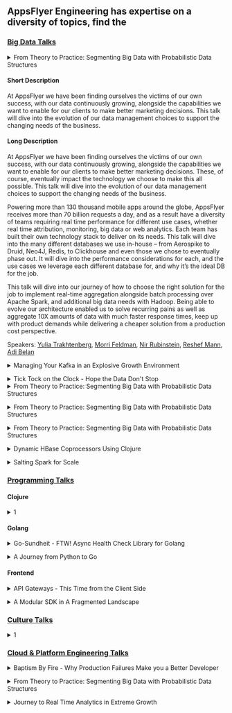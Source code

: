 ## AppsFlyer Engineering has expertise on a diversity of topics, find the 



### [Big Data Talks](#big-data)

<details><summary>From Theory to Practice: Segmenting Big Data with Probabilistic Data Structures</summary>

#### Short Description
Building solutions around large data sets with near real time response time is no easy feat. This requires the practical application of computer science theory to do so with minimal latency and while remaining fresh and precise.


#### Long Description
As a company that ingests large amounts of data (more than 90TB/day), as part of our core functionality, AppsFlyer for ways to empower users to leverage their data by providing access to data sets for finer-grained analysis and segmentation to optimize targeting. Access to large data sets, especially raw data is often times an I/O intensive task, making it a slow and memory-straining task. Therefore, when setting out to provide such functionality, we were faced with a challenging engineering problem which also required us to apply theory from the field of Computer Science.

When we decided to launch a new service called audiences that would enable users near real time segmentation of relevant audiences based on different filters – we needed to examine how to provide data as reliably as possible with minimal latency. This talk will dive into how we built the solution taking into account how to provide the freshest most precise data, while persisted to easily accessible storage. This required qualifying the right probabilistic data structure, modeling the solution for rapid data access – through its schema and flow and leveraging the right tooling – including Spark, Hadoop and HBase, and the challenges involved with doing so with a jungle of unstructured massive data sets.

Speakers: [Ronen Cohen](#)
Type: Full-length Presentation
</details>
<p>

#### Short Description

At AppsFlyer we have been finding ourselves the victims of our own success, with our data continuously growing, alongside the capabilities we want to enable for our clients to make better marketing decisions. This talk will dive into the evolution of our data management choices to support the changing needs of the business.

#### Long Description
At AppsFlyer we have been finding ourselves the victims of our own success, with our data continuously growing, alongside the capabilities we want to enable for our clients to make better marketing decisions. These, of course, eventually impact the technology we choose to make this all possible. This talk will dive into the evolution of our data management choices to support the changing needs of the business.

Powering more than 130 thousand mobile apps around the globe, AppsFlyer receives more than 70 billion requests a day, and as a result have a diversity of teams requiring real time performance for different use cases, whether real time attribution, monitoring, big data or web analytics. Each team has built their own technology stack to deliver on its needs. This talk will dive into the many different databases we use in-house – from Aerospike to Druid, Neo4J, Redis, to Clickhouse and even those we chose to eventually phase out. It will dive into the performance considerations for each, and the use cases we leverage each different database for, and why it’s the ideal DB for the job.

This talk will dive into our journey of how to choose the right solution for the job to implement real-time aggregation alongside batch processing over Apache Spark, and additional big data needs with Hadoop. Being able to evolve our architecture enabled us to solve recurring pains as well as aggregate 10X amounts of data with much faster response times, keep up with product demands while delivering a cheaper solution from a production cost perspective.

Speakers: [Yulia Trakhtenberg](#), [Morri Feldman](#), [Nir Rubinstein](#), [Reshef Mann](#), [Adi Belan](#)

</details>
</p>

<details><summary>Managing Your Kafka in an Explosive Growth Environment</summary>

#### Short Description
Kafka, many times is just a piece of the stack that lives in production that often times no one wants to touch - because it just works. At AppsFlyer, Kafka sits at the core of our infrastructure that processes billions of events daily.

#### Long Description
Kafka, many times is just a piece of the stack that lives in production that often times no one wants to touch – because it just works. At AppsFlyer, Kafka sits at the core of our infrastructure that processes billions of events daily.

This talk will share how we built our microservices architecture with Kafka as its core piece to support 70B+ requests daily. With continuous growth we needed to “learn on the job” how to improve our Kafka architecture by moving to the producer owner cluster model, breaking up our massive monolith clusters to smaller more robust clusters, and migrating from an older version of Kafka with real-time production clients & data streams. The talk will outline best practices for leveraging Kafka’s in-memory capabilities & built-in partitioning, as well as some of the tweaks and stabilization mechanisms that enable real-time performance at web-scale, alongside processes for continuous upgrades and deployments with end-to-end automation, in an environment of constant traffic growth.

Speakers: [Alon Gavra](#)
Type: Full-length Presentation

</details>

<p>
  
<details><summary>Tick Tock on the Clock - Hope the Data Don't Stop</summary>

#### Short Description
Sometimes a small error can lead to catastrophic results. This will be a postmortem talk that will detail how we nearly lost massive amounts of data, and the work undertaken under fire to bring us back from the cliff's edge.


#### Long Description
This is a story of a race against time! So hang on to your seats…

During a customer migration to a new attribution system, a huge project for AppsFlyer Engineering in 2018, we found ourselves facing a potential data loss catastrophe. It all started with the primal sin of a premature optimization made where we set the incorrect data retention timeframe for a database holding 65 billion records.

When we discovered this, with only one week to respond before the data is permanently erased, we channeled our MacGyver skills and got to work. During this session I’ll describe the chain of events that brought us to the cliff’s edge, the steps we took around the clock to save our data, and how we managed to forestall any data loss for our clients.

Speakers: [Adi Belan](#)
Type: Post-mortem

</details>

<details><summary>From Theory to Practice: Segmenting Big Data with Probabilistic Data Structures</summary>

#### Short Description

#### Long Description


Speakers: [Adi Belan](#)
Type: Full-length Presentation
</details>
<p>
  
<details><summary>From Theory to Practice: Segmenting Big Data with Probabilistic Data Structures</summary>

#### Short Description

#### Long Description


Speakers: [Adi Belan](#)
Type: Full-length Presentation
</details>
<p>
  
  
<details><summary>From Theory to Practice: Segmenting Big Data with Probabilistic Data Structures</summary>

#### Short Description

#### Long Description


Speakers: [Adi Belan](#)
Type: Full-length Presentation
</details>
<p>
  
  

  
  
  
  
  
<details><summary>Dynamic HBase Coprocessors Using Clojure</summary>

#### Abstract
HBase Coprocessors allow moving nearly arbitrary code execution from the client to the HBase Region Server. For some applications, coprocessors provide a number of major advantages. For instance, moving code from the client can often increase performance by limiting data transfer over the network, especially for aggregation type processing. Also by reducing client data processing, the hardware requirements of the client can lowered. However, programming coprocessors is challenging in several ways. The development cycle for coprocessor development is slow. To try out changes to a coprocessor on a cluster, the coprocessor must be compiled and then the HBase cluster must be restarted to reload the coprocessor. In addition, trying to load a coprocesor with certain defects can crash the HBase cluster.

I will present a generic coprocessor that is able to execute arbitrary Clojure code as a solution to some of the difficulties surrounding coprocessor development. The generic Clojure coprocessor accepts queries that bring their own aggregation instructions in the form of Clojure code. The Clojure code on each query will then be dynamically compiled and executed on the cluster by the generic Clojure coprocessor. Changing specific aggregation code now simply requires rewriting the Clojure code and sending a new query, making for a much faster development cycle than with traditional coprocessor development. To allow the Clojure code to depend on external dependencies -- for instance a JSON parsing library -- the generic Clojure coprocessor also allows for loading "static" dependencies from jar files. In addition to being more dynamic, coprocessor development safety is also increased, because the most dangerous steps, loading and initializing a coprocessor, are only done once rather than each time the aggregation logic is changed. The code for the generic Clojure coprocessor along with full examples will be provided as open source on GitHub.

Speakers: [Morri Feldman](#)

</details>

<p>

<details><summary>Salting Spark for Scale</summary>

#### Abstract
One of the major issues that Spark batch jobs have to contend with at AppsFlyer is that our data is inherently skewed.  For instance a couple of apps account for the vast majority of our traffic.  Data skew wreaks havoc on naively written data jobs by making them perform and scale very poorly as the amount of data they need to process increases.  Recently one of our central data aggregations -- the process that prepares data for the overview dashboard -- stopped working and we had essentially reached the limit where we could no longer devote more Ram to the process to help it.  Using a technique called "Salting" to overcome the data skew that was killing this job we were able to get the job working again and make the entire process much more scalable.  I'll go over Salting in depth to explain how it works and how we are starting to use it here at AppsFlyer.
  
Speakers: [Morri Feldman](#)

</details>

<p>
  
### [Programming Talks](#programming)

#### Clojure
<details><summary>1</summary>
...
</details>

<p>

#### Golang
<details><summary>Go-Sundheit - FTW! Async Health Check Library for Golang</summary>

#### Short Description

We recently open sourced an in-house library Go-Sundheit, to provide support for defining service health for golang services - this enables gophers to register async health checks for dependencies and the service itself - a pretty nifty tool in a dynamic CI/CD environment based on golang.

#### Long Description

At AppsFlyer we face the same issues that many other fast growing companies have to deal with - we have a considerably large operation, where we practice continuous delivery, and we’d like our deployments and runtime to be as safe as possible (mostly, so we can sleep well at night). This normally means that you’d like to know as soon as possible that your deployment has gone bad, or that a resource that your service depends on is now in bad shape.  

Enter Go-Sundheit. We recently started making the migration from Clojure to Go for some of our mission critical services, and in order to be able to have a more holistic view on the performance of our apps we needed to implement some health monitoring capabilities  This talk will present the open source library Go-Sundheit, a library built to provide support for defining service health for golang services. This allows you to register async health checks for your dependencies and the service itself, and provides a health endpoint that exposes their status. This session we will dive into some of the primary use cases where this is useful, and present a short demo for how to get started.


Speaker: [Eran Harel](#)

</details>

<p>



<details><summary>A Journey from Python to Go</summary>

#### Abstract

I love Python. It has been my go-to language for the past five years. But the growth in the popularity and maturity of Go, alongside the strong user base, made me think about how I can add it into my tool set.

In this talk, I'm going to tell you about my journey from Python to Go, and provide you with some tips and expose you to some of the resources that helped me succeed on this journey and live to tell the tale.  I will dive into some of the main differences, and how to minimize the learning curve, as well as some of the excellent libraries and tools that enabled me to ramp up my Go coding skills pretty quickly & painlessly.

Speaker: [Elad Leev](#)

</details>

<p>

#### Frontend
<details><summary>API Gateways - This Time from the Client Side</summary>

#### Abstract

API gateways are a common practice - usually the "public face" of your internal system & are served via one or more backend services.

Besides providing a uniform API, they also facilitate a standard way of authentication, permissions, versioning & much more.
What if we could gain some of those benefits when we build our web applications? 

What if we could compose our app from multiple agnostic parts, each with its different underlying technology & version, thus, enforcing a global authentication flow without rebuilding the whole system?

This talk will show you how we took the core concepts of an API gateway & applied them as the base architecture for our web apps, & scaled to 30+ apps in production while sharing libraries of various versions, managing a global state, routing & more.

Speakers: [Shimi Bar](#), [Liron Cohen](#)
</details>

<p>
  

<details><summary>A Modular SDK in A Fragmented Landscape</summary>

#### Abstract

Web SDKs need to provide a host of capabilities & are a contradiction in terms - on the one hand, they need to be "fully baked" & "closed" in order to provide a uniform API. On the other hand, they need to be flexible in order to support future development & a wide range of clients.

While this can be achieved by "baking" a custom SDK per client - this is not very scalable (nor practically applicable with a business in exponential growth). In order to be able to deliver on the promise of modularity, we wanted to enable users to decide which capabilities they want to enable, without having to define this in advance.  This talk will dive into the development methodology we used in-house to support this, & eventually, how we serve multiple SDKs in a uniform manner to a diversity of clients.

Speakers: [Shimi Bar](#), [Liron Cohen](#)
</details>

<p>
  



### [Culture Talks](#culture)

<details><summary>1</summary>
...
</details>

<p>

### [Cloud & Platform Engineering Talks](#cloud)

<details><summary>Baptism By Fire - Why Production Failures Make you a Better Developer</summary>

#### Short Description
Taking end-to-end ownership of your production code, enables you to understand the operational aspects even the best code encounters - and will contribute to improved coding practices.

#### Long Description
As developers, we are constantly focused on writing elegant and cutting edge code, however, meaningful code eventually lives 99% of its life in production, and becomes “someone else’s problem”. As with all code, issues are bound to arise and someone will have to deal with them (probably at 3 AM after a pagerduty call). At AppsFlyer all developers are expected to own their code end-to-end, to create a greater sense of commitment to its quality, and enable more rapid turnaround on debugging issues. Three years of being on the on-call rotation for mission critical services at AppsFlyer have taught me some hard lessons, but made me a better developer along the way. In this session I’ll dive into best practices for how to approach production issues as developers, some of the lessons I’ve learned about a developer managing production code, and how this ultimately makes us (much) better coders.

Speakers: [Adi Belan](#)
Type: Full-length Presentation

</details>

<p>
  
<details><summary>From Theory to Practice: Segmenting Big Data with Probabilistic Data Structures</summary>

#### Short Description

#### Long Description


Speakers: [Adi Belan](#)
Type: Full-length Presentation
</details>
<p>

<details><summary>Journey to Real Time Analytics in Extreme Growth</summary>
<p>
